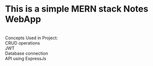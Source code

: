 # This is a simple MERN stack Notes WebApp 
<br>
Concepts Used in Project: <br>
CRUD operations<br>
JWT<br>
Database connection<br>
API using ExpressJs<br>

